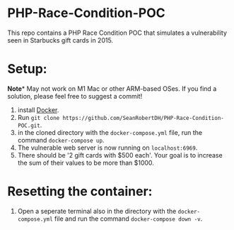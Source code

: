 # PHP-Race-Condition-POC
This repo contains a PHP Race Condition POC that simulates a vulnerability seen in Starbucks gift cards in 2015.

# Setup:
**Note*** May not work on M1 Mac or other ARM-based OSes. If you find a solution, please feel free to suggest a commit!
1. install [Docker](https://docs.docker.com/get-docker/).
2. Run `git clone https://github.com/SeanRobertDH/PHP-Race-Condition-POC.git`.
3. in the cloned directory with the `docker-compose.yml` file, run the command `docker-compose up`.
4. The vulnerable web server is now running on `localhost:6969`.
5. There should be '2 gift cards with $500 each'. Your goal is to increase the sum of their values to be more than $1000.

# Resetting the container:
1. Open a seperate terminal also in the directory with the `docker-compose.yml` file and run the command `docker-compose down -v`.
